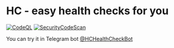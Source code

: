 # HC - easy health checks for you

[![CodeQL](https://github.com/Illia-M/HC/actions/workflows/codeql-analysis.yml/badge.svg)](https://github.com/Illia-M/HC/actions/workflows/codeql-analysis.yml) [![SecurityCodeScan](https://github.com/Illia-M/HC/actions/workflows/securitycodescan-analysis.yml/badge.svg)](https://github.com/Illia-M/HC/actions/workflows/securitycodescan-analysis.yml)

You can try it in Telegram bot [@HCHealthCheckBot](https://t.me/HCHealthCheckBot)
